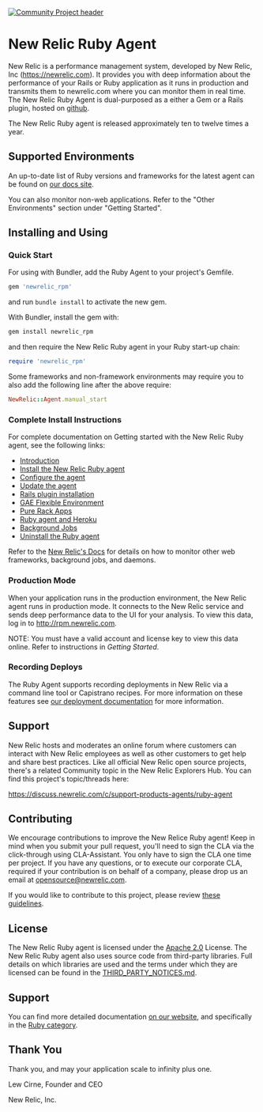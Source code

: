 [![Community Project header](https://github.com/newrelic/opensource-website/raw/master/src/images/categories/Community_Project.png)](https://opensource.newrelic.com/oss-category/#community-project)

# New Relic Ruby Agent

New Relic is a performance management system, developed by
New Relic, Inc (https://newrelic.com).  It provides you with deep
information about the performance of your Rails or Ruby
application as it runs in production and transmits them to
newrelic.com where you can monitor them in real time. The New Relic
Ruby Agent is dual-purposed as a either a Gem or a Rails plugin,
hosted on [github](https://github.com/newrelic/newrelic-ruby-agent/tree/main).

The New Relic Ruby agent is released approximately ten to twelve times a year.

## Supported Environments

An up-to-date list of Ruby versions and frameworks for the latest agent
can be found on [our docs site](http://docs.newrelic.com/docs/ruby/supported-frameworks).

You can also monitor non-web applications. Refer to the "Other
Environments" section under "Getting Started".

## Installing and Using

### Quick Start

For using with Bundler, add the Ruby Agent to your project's Gemfile.

```ruby
gem 'newrelic_rpm'
```

and run `bundle install` to activate the new gem.

With Bundler, install the gem with:

```bash
gem install newrelic_rpm
```

and then require the New Relic Ruby agent in your Ruby start-up chain:

```ruby
require 'newrelic_rpm'
```

Some frameworks and non-framework environments may require you to also add the following line after the above require:

```ruby
NewRelic::Agent.manual_start
```

### Complete Install Instructions

For complete documentation on Getting started with the New Relic Ruby agent, see the following links:

* [Introduction](https://docs.newrelic.com/docs/agents/ruby-agent/getting-started/introduction-new-relic-ruby)
* [Install the New Relic Ruby agent](https://docs.newrelic.com/docs/agents/ruby-agent/installation/install-new-relic-ruby-agent)
* [Configure the agent](https://docs.newrelic.com/docs/agents/ruby-agent/configuration/ruby-agent-configuration)
* [Update the agent](https://docs.newrelic.com/docs/agents/ruby-agent/installation/update-ruby-agent)
* [Rails plugin installation](https://docs.newrelic.com/docs/agents/ruby-agent/installation/ruby-agent-installation-rails-plugin)
* [GAE Flexible Environment](https://docs.newrelic.com/docs/agents/ruby-agent/installation/install-new-relic-ruby-agent-gae-flexible-environment)
* [Pure Rack Apps](http://docs.newrelic.com/docs/ruby/rack-middlewares)
* [Ruby agent and Heroku](https://docs.newrelic.com/docs/agents/ruby-agent/installation/ruby-agent-heroku)
* [Background Jobs](https://docs.newrelic.com/docs/agents/ruby-agent/background-jobs)
* [Uninstall the Ruby agent](https://docs.newrelic.com/docs/agents/ruby-agent/installation/uninstall-ruby-agent)

Refer to the [New Relic's Docs](http://newrelic.com/docs) for details on how to
monitor other web frameworks, background jobs, and daemons.

### Production Mode

When your application runs in the production environment, the New
Relic agent runs in production mode. It connects to the New Relic
service and sends deep performance data to the UI for your
analysis. To view this data, log in to http://rpm.newrelic.com.

NOTE: You must have a valid account and license key to view this data
online.  Refer to instructions in *Getting Started*.

### Recording Deploys

The Ruby Agent supports recording deployments in New Relic via a command line
tool or Capistrano recipes. For more information on these features see
[our deployment documentation](http://docs.newrelic.com/docs/ruby/recording-deployments-with-the-ruby-agent)
for more information.

## Support

New Relic hosts and moderates an online forum where customers can interact with New Relic employees as well as other customers to get help and share best practices. Like all official New Relic open source projects, there's a related Community topic in the New Relic Explorers Hub. You can find this project's topic/threads here:

https://discuss.newrelic.com/c/support-products-agents/ruby-agent

## Contributing

We encourage contributions to improve the New Relice Ruby agent! Keep in mind when you submit your pull request, you'll need to sign the CLA via the click-through using CLA-Assistant. You only have to sign the CLA one time per project.
If you have any questions, or to execute our corporate CLA, required if your contribution is on behalf of a company,  please drop us an email at opensource@newrelic.com.

If you would like to contribute to this project, please review [these guidelines](./CONTRIBUTING.md).

## License
The New Relic Ruby agent is licensed under the [Apache 2.0](http://apache.org/licenses/LICENSE-2.0.txt) License.
The New Relic Ruby agent also uses source code from third-party libraries. Full details on which libraries are used and the terms under which they are licensed can be found in the [THIRD_PARTY_NOTICES.md](./THIRD_PARTY_NOTICES.md).

## Support

You can find more detailed documentation [on our website](http://newrelic.com/docs),
and specifically in the [Ruby category](http://newrelic.com/docs/ruby).

## Thank You

Thank you, and may your application scale to infinity plus one.

Lew Cirne, Founder and CEO

New Relic, Inc.
